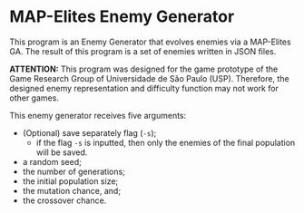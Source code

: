 # MAP-Elites Enemy Generator

This program is an Enemy Generator that evolves enemies via a MAP-Elites GA.
The result of this program is a set of enemies written in JSON files.

**ATTENTION:** This program was designed for the game prototype of the Game Research
Group of Universidade de São Paulo (USP). Therefore, the designed enemy
representation and difficulty function may not work for other games.

This enemy generator receives five arguments:
- (Optional) save separately flag (`-s`);
  * if the flag `-s` is inputted, then only the enemies of the final
    population will be saved.
- a random seed;
- the number of generations;
- the initial population size;
- the mutation chance, and;
- the crossover chance.